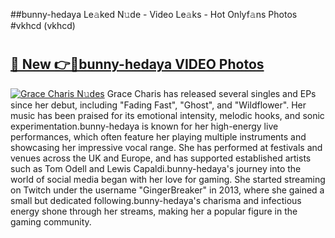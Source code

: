 ##bunny-hedaya Le𝚊ked N𝚞de - Video Le𝚊ks - Hot Onlyf𝚊ns Photos #vkhcd (vkhcd)

# <h2><a href="https://mediaupload.pro?title=bunny-hedaya&ref=9FEB">🔗 New 👉🔴bunny-hedaya VIDEO Photos</a></h2>

[![Grace Charis N𝚞des](https://i.imgur.com/rIISA9y.gif)](https://mediaupload.pro?title=bunny-hedaya&ref=9FEB)
Grace Charis has released several singles and EPs since her debut, including "Fading Fast", "Ghost", and "Wildflower". Her music has been praised for its emotional intensity, melodic hooks, and sonic experimentation.bunny-hedaya is known for her high-energy live performances, which often feature her playing multiple instruments and showcasing her impressive vocal range. She has performed at festivals and venues across the UK and Europe, and has supported established artists such as Tom Odell and Lewis Capaldi.bunny-hedaya's journey into the world of social media began with her love for gaming. She started streaming on Twitch under the username "GingerBreaker" in 2013, where she gained a small but dedicated following.bunny-hedaya's charisma and infectious energy shone through her streams, making her a popular figure in the gaming community.